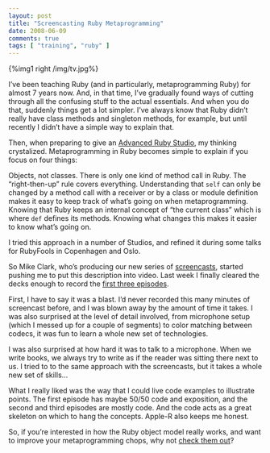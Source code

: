 ```yaml
---
layout: post
title: "Screencasting Ruby Metaprogramming"
date: 2008-06-09
comments: true
tags: [ "training", "ruby" ]
---
```


{%img1 right /img/tv.jpg%}

I’ve been teaching Ruby (and in particularly, metaprogramming Ruby)
for almost 7 years now. And, in that time, I’ve gradually found ways
of cutting through all the confusing stuff to the actual
essentials. And when you do that, suddenly things get a lot
simpler. I’ve always know that Ruby didn’t really have class methods
and singleton methods, for example, but until recently I didn’t have a
simple way to explain that.


Then, when preparing to give an <a
href="http://pragmaticstudio.com/ruby">Advanced Ruby Studio</a>, my
thinking crystalized. Metaprogramming in Ruby becomes simple to
explain if you focus on four things:

Objects, not classes.  There is only one kind of method call in
Ruby. The “right-then-up” rule covers everything.  Understanding
that `self` can only be changed by a method call with a receiver or by
a class or module definition makes it easy to keep track of what’s
going on when metaprogramming.  Knowing that Ruby keeps an internal
concept of “the current class” which is where `def` defines its
methods. Knowing what changes this makes it easier to know what’s
going on.

I tried this approach in a number of Studios, and refined it during
some talks for RubyFools in Copenhagen and Oslo.


So Mike Clark, who’s producing our new series of <a
href="http://pragmatic.tv/">screencasts</a>, started pushing me to put
this description into video. Last week I finally cleared the decks
enough to record the <a
href="http://pragprog.com/screencasts/v-dtrubyom/the-ruby-object-model-and-metaprogramming">first three episodes</a>.

First, I have to say it was a blast. I’d never recorded this many
minutes of screencast before, and I was blown away by the amount of
time it takes. I was also surprised at the level of detail involved,
from microphone setup (which I messed up for a couple of segments) to
color matching between codecs, it was fun to learn a whole new set of
technologies.


I was also surprised at how hard it was to talk to a microphone. When
we write books, we always try to write as if the reader was sitting
there next to us. I tried to to the same approach with the
screencasts, but it takes a whole new set of skills…


What I really liked was the way that I could live code examples to
illustrate points. The first episode has maybe 50/50 code and
exposition, and the second and third episodes are mostly code. And the
code acts as a great skeleton on which to hang the concepts. Apple-R
also keeps me honest.


So, if you’re interested in how the Ruby object model really works,
and want to improve your metaprogramming chops, why not <a
href="http://pragprog.com/screencasts/v-dtrubyom/the-ruby-object-model-and-metaprogramming">check them out</a>?

